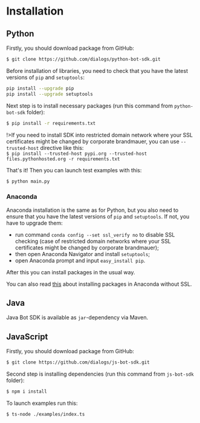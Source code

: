 # Installation

## Python

Firstly, you should download package from GitHub:

```bash
$ git clone https://github.com/dialogs/python-bot-sdk.git
```

Before installation of libraries, you need to check that you have the latest versions of ``pip`` and ``setuptools``:

```bash
pip install --upgrade pip
pip install --upgrade setuptools
```

Next step is to install necessary packages (run this command from `python-bot-sdk` folder):

```bash
$ pip install -r requirements.txt
```

!>If you need to install SDK into restricted domain network where your SSL certificates might be changed by corporate brandmauer,
    you can use ``--trusted-host`` directive like this:  
    ``$ pip install --trusted-host pypi.org --trusted-host files.pythonhosted.org -r requirements.txt``


That's it! Then you can launch test examples with this:
```bash
$ python main.py
```
### Anaconda

Anaconda installation is the same as for Python, but you also need to ensure that you have
the latest versions of ``pip`` and ``setuptools``. If not, you have to upgrade them:
* run command ``conda config --set ssl_verify no`` to disable SSL checking
(case of restricted domain networks where your SSL certificates
might be changed by corporate brandmauer);
* then open Anaconda Navigator and install ``setuptools``;
* open Anaconda prompt and input ``easy_install pip``.

After this you can install packages in the usual way.

You can also read [this](http://seanlaw.github.io/2015/12/23/fetching-conda-packages-behind-a-firewall/)
about installing packages in Anaconda without SSL.

## Java

Java Bot SDK is available as ``jar``-dependency via Maven.

## JavaScript

Firstly, you should download package from GitHub:

```bash
$ git clone https://github.com/dialogs/js-bot-sdk.git
```

Second step is installing dependencies (run this command from `js-bot-sdk` folder):

```bash
$ npm i install
```

To launch examples run this:

```bash
$ ts-node ./examples/index.ts
```
